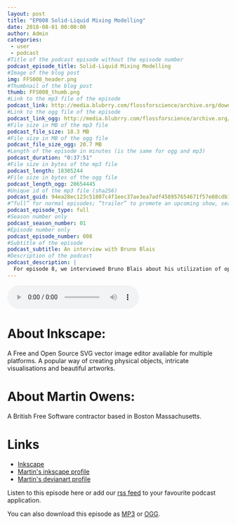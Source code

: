 ```yaml
---
layout: post
title: "EP008 Solid-Liquid Mixing Modelling"
date: 2018-08-01 00:00:00
author: Admin
categories: 
 - user
 - podcast
#Title of the podcast episode without the episode number
podcast_episode_title: Solid-Liquid Mixing Modelling
#Image of the blog post
img: FFS008_header.png
#Thumbnail of the blog post
thumb: FFS008_thumb.png
#Link to the mp3 file of the episode
podcast_link: http://media.blubrry.com/flossforscience/archive.org/download/FlossforscienceEp008-Solid-liquidMixingModelling/FlossForScienceBrunoBlais.mp3
#Link to the ogg file of the episode
podcast_link_ogg: http://media.blubrry.com/flossforscience/archive.org/download/FlossforscienceEp008-Solid-liquidMixingModelling/FlossForScienceBrunoBlais.ogg
#File size in MB of the mp3 file
podcast_file_size: 18.3 MB
#File size in MB of the ogg file
podcast_file_size_ogg: 20.7 MB
#Length of the episode in minutes (is the same for ogg and mp3)
podcast_duration: "0:37:51"
#File size in bytes of the mp3 file
podcast_length: 18305244
#File size in bytes of the ogg file
podcast_length_ogg: 20654445
#Unique id of the mp3 file (sha256)
podcast_guid: 94ea28ec123c51807c4f1eec37ae3ea7adf458957654671f57e08cdb15fa190a
#“full” for normal episodes; “trailer” to promote an upcoming show, season, or episode; or “bonus” for extra content related to a show, season, or episode.
podcast_episode_type: full
#Season number only
podcast_season_number: 01
#Episode number only
podcast_episode_number: 008
#Subtitle of the episode 
podcast_subtitle: An interview with Bruno Blais
#Description of the podcast
podcast_description: |
  For episode 8, we interviewed Bruno Blais about his utilization of open source software in his research about solid-liquid mixing. We started our conversation by talking about the different kinds of software packages he uses in his simulation workflow. We then asked him why and when he has decided to use FLOSS tools in is research. Following that, we talked about his philosophical and practical reasons to use FLOSS. He then shared with us how he contributes to the software he is using in his daily research. Finally, we talked with him about the significance of FLOSS for the openness of science and how it affects the society as a whole. This episode is the first of series about computer simulations. Follow us to be informed when we will release our next episode about the open source meshing tool GMSH.  
---
```


<audio controls>
  <source src="http://media.blubrry.com/flossforscience/archive.org/download/FlossforscienceEp008-Solid-liquidMixingModelling/FlossForScienceBrunoBlais.ogg" type="audio/ogg">
  <source src="http://media.blubrry.com/flossforscience/archive.org/download/FlossforscienceEp008-Solid-liquidMixingModelling/FlossForScienceBrunoBlais.mp3" type="audio/mpeg">
Your browser does not support the audio element.
</audio>

# About Inkscape:

A Free and Open Source SVG vector image editor available for
multiple platforms. A popular way of creating physical objects,
intricate visualisations and beautiful artworks.



# About Martin Owens: 

A British Free Software contractor based in Boston
Massachusetts.

# Links
* [Inkscape](https://inkscape.org/en/)
* [Martin's inkscape profile](https://inkscape.org/en/~doctormo)
* [Martin's devianart profile](https://www.deviantart.com/doctormo)

Listen to this episode here or add our [rss feed](https://flossforscience.github.io/feed.xml) to your favourite podcast application. 

You can also download this episode as [MP3](https://media.blubrry.com/flossforscience/archive.org/download/FlossforscienceEp008-Solid-liquidMixingModelling/FlossForScienceBrunoBlais.mp3) or [OGG](https://media.blubrry.com/flossforscience/archive.org/download/FlossforscienceEp008-Solid-liquidMixingModelling/FlossForScienceBrunoBlais.ogg). 
